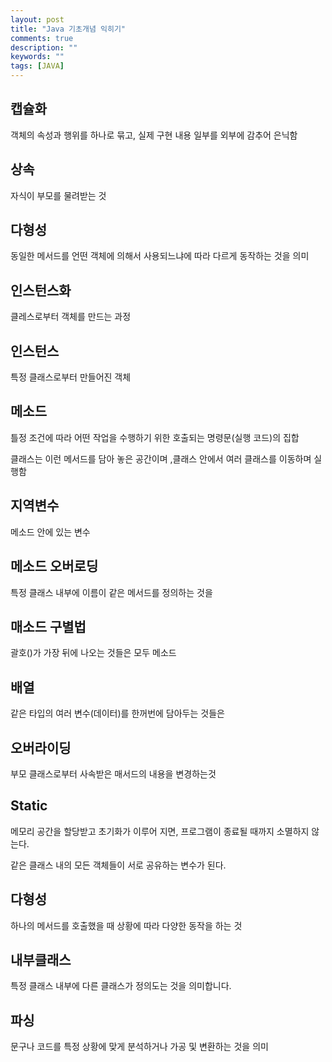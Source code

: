 ```yaml
---
layout: post
title: "Java 기초개념 익히기"
comments: true
description: ""
keywords: ""
tags: [JAVA]
---
```


## 캡슐화
객체의 속성과 행위를 하나로 묶고, 실제 구현 내용 일부를 외부에 감추어 은닉함

## 상속
자식이 부모를 물려받는 것

## 다형성
동일한 메서드를 언떤 객체에 의해서 사용되느냐에 따라 다르게 동작하는 것을 의미

## 인스턴스화
클레스로부터 객체를 만드는 과정

## 인스턴스
특정 클래스로부터 만들어진 객체

## 메소드
틀정 조건에 따라 어떤 작업을 수행하기 위한 호출되는 명령문(실행 코드)의 집합

클래스는 이런 메서드를 담아 놓은 공간이며 ,클래스 안에서 여러 클래스를 이동하며 실행함

## 지역변수 
메소드 안에 있는 변수

## 메소드 오버로딩
특정 클래스 내부에 이름이 같은 메서드를 정의하는 것을

## 매소드 구별법
괄호()가 가장 뒤에 나오는 것들은 모두 메소드

## 배열
같은 타입의 여러 변수(데이터)를 한꺼번에 담아두는 것들은

## 오버라이딩
부모 클래스로부터 사속받은 매서드의 내용을 변경하는것

## Static
메모리 공간을 할당받고 초기화가  이루어 지면, 프로그램이 종료될 때까지 소멸하지 않는다.

같은 클래스 내의 모든 객체들이 서로 공유하는 변수가 된다.

## 다형성 
하나의 메서드를 호출했을 때 상황에 따라 다양한 동작을 하는 것

## 내부클래스
특정 클래스 내부에 다른 클래스가 정의도는 것을 의미합니다.

## 파싱
문구나 코드를 특정 상황에 맞게 분석하거나 가공 및 변환하는 것을 의미
